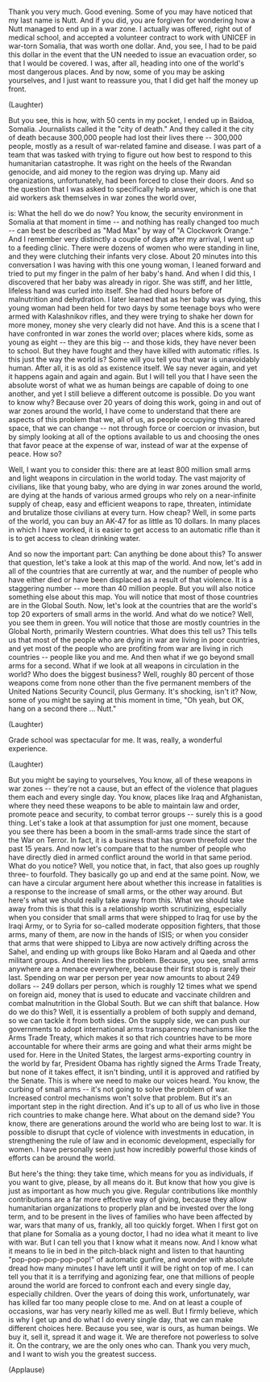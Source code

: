 
Thank you very much. Good evening.
Some of you may have noticed
that my last name is Nutt.
And if you did,
you are forgiven for wondering
how a Nutt managed
to end up in a war zone.
I actually was offered, right out
of medical school, and accepted
a volunteer contract to work
with UNICEF in war-torn Somalia,
that was worth one dollar.
And, you see, I had to be paid this dollar
in the event that the UN needed
to issue an evacuation order,
so that I would be covered.
I was, after all, heading into one
of the world&#39;s most dangerous places.
And by now, some of you
may be asking yourselves,
and I just want to reassure you,
that I did get half the money up front.

(Laughter)

But you see, this is how,
with 50 cents in my pocket,
I ended up in Baidoa, Somalia.
Journalists called it the &quot;city of death.&quot;
And they called it the city of death
because 300,000 people
had lost their lives there --
300,000 people,
mostly as a result
of war-related famine and disease.
I was part of a team that was tasked
with trying to figure out
how best to respond
to this humanitarian catastrophe.
It was right on the heels
of the Rwandan genocide,
and aid money to the region was drying up.
Many aid organizations, unfortunately,
had been forced to close their doors.
And so the question that I was asked
to specifically help answer,
which is one that aid workers ask
themselves in war zones the world over,

is: What the hell do we do now?
You know, the security environment
in Somalia at that moment in time --
and nothing has really changed too much --
can best be described as &quot;Mad Max&quot;
by way of &quot;A Clockwork Orange.&quot;
And I remember very distinctly
a couple of days after my arrival,
I went up to a feeding clinic.
There were dozens of women
who were standing in line,
and they were clutching
their infants very close.
About 20 minutes into
this conversation I was having
with this one young woman,
I leaned forward
and tried to put my finger
in the palm of her baby&#39;s hand.
And when I did this,
I discovered that her baby
was already in rigor.
She was stiff,
and her little, lifeless hand
was curled into itself.
She had died hours before
of malnutrition and dehydration.
I later learned
that as her baby was dying,
this young woman had
been held for two days
by some teenage boys who were armed
with Kalashnikov rifles,
and they were trying
to shake her down for more money,
money she very clearly did not have.
And this is a scene that I have confronted
in war zones the world over;
places where kids, some as young
as eight -- they are this big --
and those kids, they have
never been to school.
But they have fought and they have killed
with automatic rifles.
Is this just the way the world is?
Some will you tell you
that war is unavoidably human.
After all, it is as old
as existence itself.
We say never again, and yet it happens
again and again and again.
But I will tell you
that I have seen the absolute worst
of what we as human beings
are capable of doing to one another,
and yet I still believe
a different outcome is possible.
Do you want to know why?
Because over 20 years of doing this work,
going in and out of war zones
around the world,
I have come to understand
that there are aspects of this problem
that we, all of us, as people
occupying this shared space,
that we can change --
not through force or coercion or invasion,
but by simply looking at all
of the options available to us
and choosing the ones that favor
peace at the expense of war,
instead of war at the expense of peace.
How so?

Well, I want you to consider this:
there are at least 800 million
small arms and light weapons
in circulation in the world today.
The vast majority of civilians,
like that young baby,
who are dying in war zones
around the world,
are dying at the hands
of various armed groups
who rely on a near-infinite supply
of cheap, easy and efficient weapons
to rape, threaten, intimidate
and brutalize those civilians
at every turn.
How cheap?
Well, in some parts of the world,
you can buy an AK-47
for as little as 10 dollars.
In many places in which I have worked,
it is easier to get access
to an automatic rifle
than it is to get access
to clean drinking water.

And so now the important part:
Can anything be done about this?
To answer that question,
let&#39;s take a look
at this map of the world.
And now, let&#39;s add in all of the countries
that are currently at war,
and the number of people
who have either died
or have been displaced
as a result of that violence.
It is a staggering number --
more than 40 million people.
But you will also notice
something else about this map.
You will notice
that most of those countries
are in the Global South.
Now, let&#39;s look at the countries
that are the world&#39;s top 20 exporters
of small arms in the world.
And what do we notice?
Well, you see them in green.
You will notice that those are mostly
countries in the Global North,
primarily Western countries.
What does this tell us?
This tells us that most of the people
who are dying in war
are living in poor countries,
and yet most of the people
who are profiting from war
are living in rich countries --
people like you and me.
And then what if we go
beyond small arms for a second.
What if we look at all weapons
in circulation in the world?
Who does the biggest business?
Well, roughly 80 percent of those weapons
come from none other
than the five permanent members
of the United Nations Security Council,
plus Germany.
It&#39;s shocking, isn&#39;t it?
Now, some of you might be saying
at this moment in time,
&quot;Oh yeah, but OK,
hang on a second there ... Nutt.&quot;

(Laughter)

Grade school was spectacular for me.
It was, really, a wonderful experience.

(Laughter)

But you might be saying to yourselves,
You know, all of these weapons
in war zones -- they&#39;re not a cause,
but an effect of the violence
that plagues them
each and every single day.
You know, places like Iraq
and Afghanistan,
where they need these weapons
to be able to maintain law and order,
promote peace and security,
to combat terror groups --
surely this is a good thing.
Let&#39;s take a look at that assumption
for just one moment,
because you see there has been
a boom in the small-arms trade
since the start of the War on Terror.
In fact, it is a business
that has grown threefold
over the past 15 years.
And now let&#39;s compare that
to the number of people
who have directly died
in armed conflict around the world
in that same period.
What do you notice?
Well, you notice that, in fact,
that also goes up
roughly three- to fourfold.
They basically go up
and end at the same point.
Now, we can have a circular argument here
about whether this increase
in fatalities is a response
to the increase of small arms,
or the other way around.
But here&#39;s what we should
really take away from this.
What we should take away from this
is that this is a relationship
worth scrutinizing,
especially when you consider
that small arms that were shipped to Iraq
for use by the Iraqi Army,
or to Syria for so-called
moderate opposition fighters,
that those arms, many of them,
are now in the hands of ISIS;
or when you consider that arms
that were shipped to Libya
are now actively drifting
across the Sahel,
and ending up with groups
like Boko Haram and al Qaeda
and other militant groups.
And therein lies the problem.
Because, you see,
small arms anywhere
are a menace everywhere,
because their first stop
is rarely their last.
Spending on war per person per year
now amounts to about 249 dollars --
249 dollars per person,
which is roughly 12 times
what we spend on foreign aid,
money that is used to educate
and vaccinate children
and combat malnutrition
in the Global South.
But we can shift that balance.
How do we do this?
Well, it is essentially a problem
of both supply and demand,
so we can tackle it from both sides.
On the supply side,
we can push our governments
to adopt international arms
transparency mechanisms
like the Arms Trade Treaty,
which makes it so that rich countries
have to be more accountable
for where their arms are going
and what their arms might be used for.
Here in the United States,
the largest arms-exporting country
in the world by far,
President Obama has rightly signed
the Arms Trade Treaty,
but none of it takes effect,
it isn&#39;t binding,
until it is approved
and ratified by the Senate.
This is where we need
to make our voices heard.
You know, the curbing of small arms --
it&#39;s not going to solve
the problem of war.
Increased control mechanisms
won&#39;t solve that problem.
But it&#39;s an important step
in the right direction.
And it&#39;s up to all of us
who live in those rich countries
to make change here.
What about on the demand side?
You know, there are generations
around the world
who are being lost to war.
It is possible to disrupt
that cycle of violence
with investments in education,
in strengthening the rule of law
and in economic development,
especially for women.
I have personally seen
just how incredibly powerful
those kinds of efforts can be
around the world.

But here&#39;s the thing:
they take time,
which means for you as individuals,
if you want to give,
please, by all means do it.
But know that how you give
is just as important
as how much you give.
Regular contributions
like monthly contributions
are a far more effective way of giving,
because they allow
humanitarian organizations
to properly plan and be invested
over the long term,
and to be present in the lives of families
who have been affected by war,
wars that many of us, frankly,
all too quickly forget.
When I first got on that plane
for Somalia as a young doctor,
I had no idea what it meant
to live with war.
But I can tell you that I know
what it means now.
And I know what it means
to lie in bed in the pitch-black night
and listen to that haunting
&quot;pop-pop-pop-pop-pop!&quot;
of automatic gunfire,
and wonder with absolute dread
how many minutes I have left
until it will be right on top of me.
I can tell you that it is a terrifying
and agonizing fear,
one that millions of people
around the world are forced to confront
each and every single day,
especially children.
Over the years of doing this work,
unfortunately, war has killed
far too many people close to me.
And on at least a couple of occasions,
war has very nearly killed me as well.
But I firmly believe,
which is why I get up and do
what I do every single day,
that we can make different choices here.
Because you see, war is ours,
as human beings.
We buy it, sell it, spread it and wage it.
We are therefore
not powerless to solve it.
On the contrary,
we are the only ones who can.
Thank you very much, and I want
to wish you the greatest success.

(Applause)

